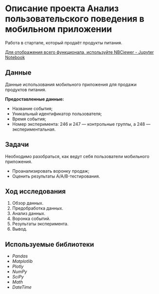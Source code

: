 # Описание проекта Анализ пользовательского поведения в мобильном приложении
Работа в стартапе, который продаёт продукты питания.

[Для отображения всего функционала, используйте NBCiewer - Jupyter Notebook](https://nbviewer.org/github/FAnastasiiaD/portfolio/blob/main/analysis_of_user_behavior_in_a_mobile_application/analysis_of_user_behavior_in_a_mobile_application_project.ipynb)

## Данные

Данные использования мобильного приложения для продажи продуктов питания.

**Предоставленные данные:**

- Название события;
- Уникальный идентификатор пользователя;
- Время события;
- Номер эксперимента: 246 и 247 — контрольные группы, а 248 — экспериментальная.

## Задачи

Необходимо разобраться, как ведут себя пользователи мобильного приложения.

- Проанализировать воронку продаж;
- Оценить результаты A/A/B-тестирования. 

## Ход исследования

 1. Обзор данных.
 2. Предобработка данных.
 3. Анализ данных.
 4. Воронка событий.
 5. Результаты эксперимента.
 6. Вывод.

## Используемые библиотеки
- *Pandas*
- *Matplotlib*
- *Plotly*
- *NumPy*
- *SciPy*
- *Math*
- *DateTime*

